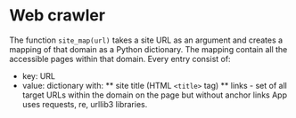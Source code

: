 # Web crawler
The function `site_map(url)` takes a site URL as an argument and creates a mapping
of that domain as a Python dictionary.
The mapping contain all the accessible pages within that domain. Every entry consist of:
* key: URL
* value: dictionary with:
** site title (HTML `<title>` tag)
** links - set of all target URLs within the domain on the page but without anchor links
App uses requests, re, urllib3 libraries.
